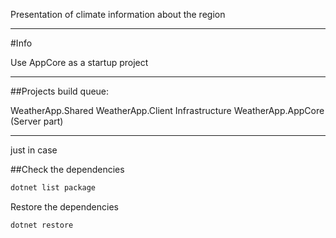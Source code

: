 Presentation of climate information about the region

---
#Info

Use AppCore as a startup project

---
##Projects build queue:

WeatherApp.Shared
WeatherApp.Client
Infrastructure
WeatherApp.AppCore (Server part)

---
just in case

##Check the dependencies

```sh
dotnet list package
```

Restore the dependencies

```sh
dotnet restore
```
